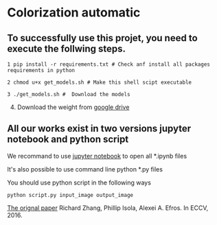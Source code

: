 # Colorization automatic

## To successfully use this projet, you need to execute the follwing steps.
```
1 pip install -r requirements.txt # Check anf install all packages requirements in python
```
```
2 chmod u+x get_models.sh # Make this shell scipt executable
```
```
3 ./get_models.sh #  Download the models
```

4. Download the weight from [google drive](https://drive.google.com/file/d/1q-6ZbRPQCDQLhkIO5BDapMB4X_BunOM0/view?usp=sharing) 

## All our works exist in two versions jupyter notebook and python script

We recommand to use [jupyter notebook](https://jupyter.org/install) to open all *.ipynb files

It's also possible to use command line python *.py files

You should use python script in the following ways
```
python script.py input_image output_image
```
[The orignal paper](https://arxiv.org/pdf/1603.08511.pdf)
Richard Zhang, Phillip Isola, Alexei A. Efros. In ECCV, 2016.
